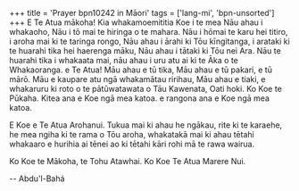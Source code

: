 +++
title = 'Prayer bpn10242 in Māori'
tags = ['lang-mi', 'bpn-unsorted']
+++
E Te Atua mākoha! Kia whakamoemititia Koe i te mea Nāu ahau i whakaoho, Nāu i tō mai te hiringa o te mahara. Nāu i hōmai te karu hei titiro, i aroha mai ki te taringa rongo, Nāu ahau i ārahi ki Tōu kīngitanga, i arataki ki te huarahi tika hei haerenga māku, Nāu ahau i tātaki ki Tōu nei Ara. Nāu te huarahi tika i whakaata mai, nāu ahau i uru atu ai ki te Āka o te Whakaoranga. e Te Atua! Māu ahau e tū tika, Māu ahau e tū pakari, e tū mārō. Māu e kaupare atu ngā whakamātau ririhau, Māu ahau e tiaki, e whakaruru ki roto o te pātūwatawata o Tāu Kawenata, Oati hoki. Ko Koe te Pūkaha. Kitea ana e Koe ngā mea katoa. e rangona ana e Koe ngā mea katoa. 

E Koe e Te Atua Arohanui. Tukua mai ki ahau he ngākau, rite ki te karaehe, he mea ngiha ki te rama o Tōu aroha, whakatakā mai ki ahau tētahi whakaaro e hurihia ai tēnei ao ki tētahi kāri rohi mā te rawa wairua. 

Ko Koe te Mākoha, te Tohu Atawhai. Ko Koe Te Atua Marere Nui.

-- Abdu'l-Bahá
